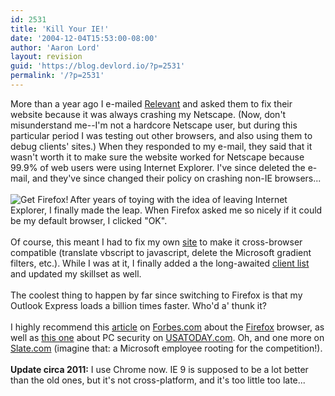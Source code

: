 ```yaml
---
id: 2531
title: 'Kill Your IE!'
date: '2004-12-04T15:53:00-08:00'
author: 'Aaron Lord'
layout: revision
guid: 'https://blog.devlord.io/?p=2531'
permalink: '/?p=2531'
---
```


More than a year ago I e-mailed <a href="http://www.relevantmagazine.com/" target="_blank" rel="noopener">Relevant</a> and asked them to fix their website because it was always crashing my Netscape.  (Now, don't misunderstand me--I'm not a hardcore Netscape user, but during this particular period I was testing out other browsers, and also using them to debug clients' sites.)  When they responded to my e-mail, they said that it wasn't worth it to make sure the website worked for Netscape because 99.9% of web users were using Internet Explorer.  I've since deleted the e-mail, and they've since changed their policy on crashing non-IE browsers...<br /><br /><a href="http://www.spreadfirefox.com/?q=affiliates&amp;id=44734&amp;t=49"><img align="left" alt="Get Firefox!" border="0" src="http://www.spreadfirefox.com/community/images/affiliates/Banners/125x125/rediscover.png" title="Get Firefox!" /></a> After years of toying with the idea of leaving Internet Explorer, I finally made the leap.  When Firefox asked me so nicely if it could be my default browser, I clicked "OK".<br /><br />Of course, this meant I had to fix my own <a href="http://www.lorddesign.net/" target="_blank" rel="noopener">site</a> to make it cross-browser compatible (translate vbscript to javascript, delete the Microsoft gradient filters, etc.).  While I was at it, I finally added a the long-awaited <a href="http://www.lorddesign.net/">client list</a> and updated my skillset as well.<br /><br />The coolest thing to happen by far since switching to Firefox is that my Outlook Express loads a billion times faster.  Who'd a' thunk it?<br /><br />I highly recommend this <a href="http://www.forbes.com/2004/09/29/cx_ah_0929tentech.html?partner=tentech_newsletter" target="ext" rel="noopener">article</a> on <a href="http://www.forbes.com/2004/09/29/cx_ah_0929tentech.html?partner=tentech_newsletter" target="_blank" rel="noopener">Forbes.com</a> about the <a href="http://www.spreadfirefox.com/?q=affiliates&amp;id=44734&amp;t=49" target="_blank" rel="noopener">Firefox</a> browser, as well as <a href="http://www.usatoday.com/tech/news/computersecurity/2004-09-08-zombieinfect_x.htm" target="_blank" rel="noopener">this one</a> about PC security on <a href="http://www.usatoday.com/tech/news/computersecurity/2004-09-08-zombieinfect_x.htm" target="_blank" rel="noopener">USATODAY.com</a>.  Oh, and one more on <a href="http://slate.msn.com/id/2103152/" target="_blank" rel="noopener">Slate.com</a> (imagine that: a Microsoft employee rooting for the competition!).<br /><br /><b>Update circa 2011:</b> I use Chrome now. IE 9 is supposed to be a lot better than the old ones, but it's not cross-platform, and it's too little too late...